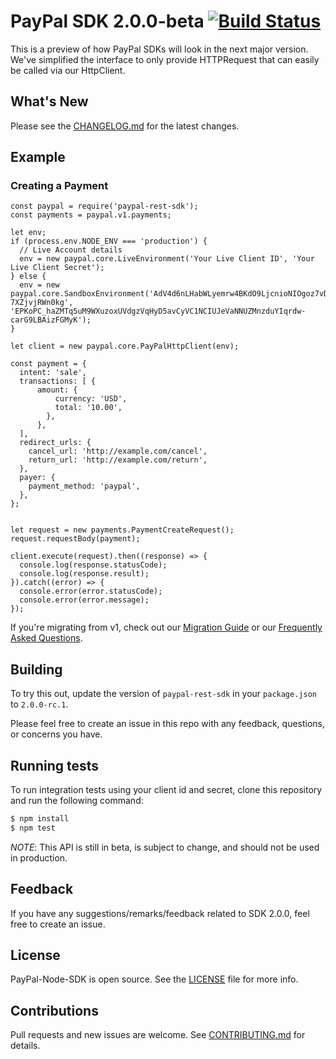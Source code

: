 # PayPal SDK 2.0.0-beta [![Build Status](https://travis-ci.org/paypal/PayPal-node-SDK.svg?branch=2.0-beta)](https://travis-ci.org/paypal/PayPal-node-SDK)

This is a preview of how PayPal SDKs will look in the next major version. We've simplified the interface to only provide HTTPRequest that can easily be called via our HttpClient.

## What's New

Please see the [CHANGELOG.md](./CHANGELOG.md) for the latest changes.

## Example

### Creating a Payment

```node
const paypal = require('paypal-rest-sdk');
const payments = paypal.v1.payments;

let env;
if (process.env.NODE_ENV === 'production') {
  // Live Account details
  env = new paypal.core.LiveEnvironment('Your Live Client ID', 'Your Live Client Secret');
} else {
  env = new paypal.core.SandboxEnvironment('AdV4d6nLHabWLyemrw4BKdO9LjcnioNIOgoz7vD611ObbDUL0kJQfzrdhXEBwnH8QmV-7XZjvjRWn0kg', 'EPKoPC_haZMTq5uM9WXuzoxUVdgzVqHyD5avCyVC1NCIUJeVaNNUZMnzduYIqrdw-carG9LBAizFGMyK');
}

let client = new paypal.core.PayPalHttpClient(env);

const payment = {
  intent: 'sale',
  transactions: [ {
      amount: {
          currency: 'USD',
          total: '10.00',
        },
      },
  ],
  redirect_urls: {
    cancel_url: 'http://example.com/cancel',
    return_url: 'http://example.com/return',
  },
  payer: {
    payment_method: 'paypal',
  },
};


let request = new payments.PaymentCreateRequest();
request.requestBody(payment);

client.execute(request).then((response) => {
  console.log(response.statusCode);
  console.log(response.result);
}).catch((error) => {
  console.error(error.statusCode);
  console.error(error.message);
});
```

If you're migrating from v1, check out our [Migration Guide](./docs/Migrating.md) or our [Frequently Asked Questions](./docs/FAQ.md).

## Building

To try this out, update the version of `paypal-rest-sdk` in your `package.json` to `2.0.0-rc.1`.

Please feel free to create an issue in this repo with any feedback, questions, or concerns you have.

## Running tests

To run integration tests using your client id and secret, clone this repository and run the following command:
```sh
$ npm install
$ npm test
```

*NOTE*: This API is still in beta, is subject to change, and should not be used in production.

## Feedback

If you have any suggestions/remarks/feedback related to SDK 2.0.0, feel free to create an issue.

## License
PayPal-Node-SDK is open source. See the [LICENSE](./LICENSE) file for more info.

## Contributions
Pull requests and new issues are welcome. See [CONTRIBUTING.md](CONTRIBUTING.md) for details.
